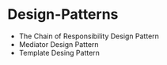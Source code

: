 # Design-Patterns
* The Chain of Responsibility Design Pattern
* Mediator Design Pattern
* Template Desing Pattern
